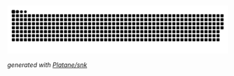 <picture>
  <source media="(prefers-color-scheme: dark)" srcset="https://raw.githubusercontent.com/imfycc/imfycc/output/github-contribution-grid-snake-dark.svg">
  <source media="(prefers-color-scheme: light)" srcset="https://raw.githubusercontent.com/imfycc/imfycc/output/github-contribution-grid-snake.svg">
  <img alt="github contribution grid snake animation" src="https://raw.githubusercontent.com/imfycc/imfycc/output/github-contribution-grid-snake.svg">
</picture>

_generated with [Platane/snk](https://github.com/Platane/snk)_
